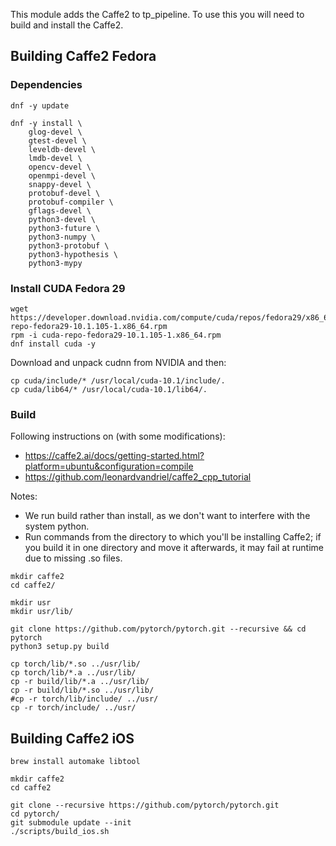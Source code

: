 
This module adds the Caffe2 to tp_pipeline. To use this you will need to build and install the Caffe2.

## Building Caffe2 Fedora

### Dependencies
```
dnf -y update

dnf -y install \
	glog-devel \
	gtest-devel \
	leveldb-devel \
	lmdb-devel \
	opencv-devel \
	openmpi-devel \
	snappy-devel \
	protobuf-devel \
	protobuf-compiler \
	gflags-devel \
	python3-devel \
	python3-future \
	python3-numpy \
	python3-protobuf \
	python3-hypothesis \
	python3-mypy

```

### Install CUDA Fedora 29
```
wget https://developer.download.nvidia.com/compute/cuda/repos/fedora29/x86_64/cuda-repo-fedora29-10.1.105-1.x86_64.rpm
rpm -i cuda-repo-fedora29-10.1.105-1.x86_64.rpm
dnf install cuda -y

```

Download and unpack cudnn from NVIDIA and then:
```
cp cuda/include/* /usr/local/cuda-10.1/include/.
cp cuda/lib64/* /usr/local/cuda-10.1/lib64/.

```

### Build
Following instructions on (with some modifications):
* https://caffe2.ai/docs/getting-started.html?platform=ubuntu&configuration=compile
* https://github.com/leonardvandriel/caffe2_cpp_tutorial

Notes:
* We run build rather than install, as we don't want to interfere with the system python.
* Run commands from the directory to which you'll be installing Caffe2; if you build it in one directory and move it afterwards, it may fail at runtime due to missing .so files.

```
mkdir caffe2
cd caffe2/

mkdir usr
mkdir usr/lib/

git clone https://github.com/pytorch/pytorch.git --recursive && cd pytorch
python3 setup.py build

cp torch/lib/*.so ../usr/lib/
cp torch/lib/*.a ../usr/lib/
cp -r build/lib/*.a ../usr/lib/
cp -r build/lib/*.so ../usr/lib/
#cp -r torch/lib/include/ ../usr/
cp -r torch/include/ ../usr/

```
## Building Caffe2 iOS
```
brew install automake libtool

mkdir caffe2
cd caffe2

git clone --recursive https://github.com/pytorch/pytorch.git
cd pytorch/
git submodule update --init
./scripts/build_ios.sh

```
